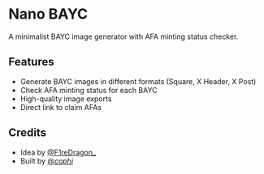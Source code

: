# Nano BAYC

A minimalist BAYC image generator with AFA minting status checker.

## Features
- Generate BAYC images in different formats (Square, X Header, X Post)
- Check AFA minting status for each BAYC
- High-quality image exports
- Direct link to claim AFAs

## Credits
- Idea by [@F1reDragon_](https://x.com/F1reDragon_)
- Built by [@_cophi_](https://x.com/_cophi_) 